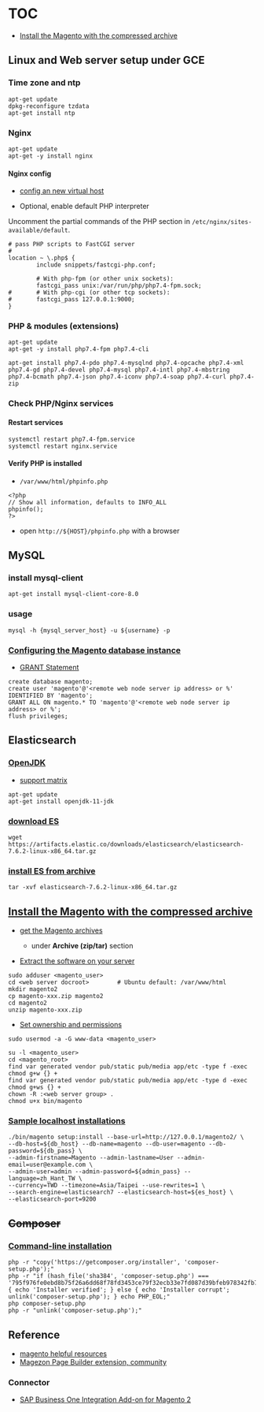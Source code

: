 # TOC
* [Install the Magento with the compressed archive](#install-the-magento-with-the-compressed-archive)

## Linux and Web server setup under GCE
### Time zone and ntp
```
apt-get update
dpkg-reconfigure tzdata
apt-get install ntp
```

### Nginx
```
apt-get update
apt-get -y install nginx
```

#### Nginx config
* [config an new virtual host](https://devdocs.magento.com/guides/v2.4/install-gde/prereq/nginx.html#configure-nginx-ubuntu)

* Optional, enable default PHP interpreter  

Uncomment the partial commands of the PHP section in `/etc/nginx/sites-available/default`.

```
# pass PHP scripts to FastCGI server                                                                       
#                                                                                                          
location ~ \.php$ {                                                                                        
        include snippets/fastcgi-php.conf;                                                                 

        # With php-fpm (or other unix sockets):                                                            
        fastcgi_pass unix:/var/run/php/php7.4-fpm.sock;                                                    
#       # With php-cgi (or other tcp sockets):                                                             
#       fastcgi_pass 127.0.0.1:9000;                                                                       
}   
```

### PHP & modules (extensions)
```
apt-get update
apt-get -y install php7.4-fpm php7.4-cli
```

```
apt-get install php7.4-pdo php7.4-mysqlnd php7.4-opcache php7.4-xml php7.4-gd php7.4-devel php7.4-mysql php7.4-intl php7.4-mbstring php7.4-bcmath php7.4-json php7.4-iconv php7.4-soap php7.4-curl php7.4-zip
```

### Check PHP/Nginx services
#### Restart services
```
systemctl restart php7.4-fpm.service
systemctl restart nginx.service 
```

#### Verify PHP is installed
* `/var/www/html/phpinfo.php`
```
<?php
// Show all information, defaults to INFO_ALL
phpinfo();
?>
```

* open `http://${HOST}/phpinfo.php` with a browser 

## MySQL
###
### install mysql-client
```
apt-get install mysql-client-core-8.0
```
### usage
```
mysql -h {mysql_server_host} -u ${username} -p 
```

### [Configuring the Magento database instance](https://devdocs.magento.com/guides/v2.4/install-gde/prereq/mysql.html#instgde-prereq-mysql-config)
* [GRANT Statement](https://dev.mysql.com/doc/refman/8.0/en/grant.html)

```
create database magento;
create user 'magento'@'<remote web node server ip address> or %' IDENTIFIED BY 'magento';
GRANT ALL ON magento.* TO 'magento'@'<remote web node server ip address> or %';
flush privileges;
```

## Elasticsearch
### [OpenJDK](https://openjdk.java.net/)
* [support matrix](https://www.elastic.co/support/matrix#matrix_jvm)
```
apt-get update
apt-get install openjdk-11-jdk
```

### [download ES](https://www.elastic.co/downloads/past-releases/elasticsearch-7-6-2)
```
wget https://artifacts.elastic.co/downloads/elasticsearch/elasticsearch-7.6.2-linux-x86_64.tar.gz
```

### [install ES from archive](https://www.elastic.co/guide/en/elasticsearch/reference/current/targz.html)
```
tar -xvf elasticsearch-7.6.2-linux-x86_64.tar.gz
```

## [Install the Magento with the compressed archive](https://devdocs.magento.com/guides/v2.4/install-gde/prereq/zip_install.html)
* [get the Magento archives](https://magento.com/tech-resources/download)
  * under **Archive (zip/tar)** section
  
* [Extract the software on your server](https://devdocs.magento.com/guides/v2.4/install-gde/prereq/zip_install.html#zip-extract)
```
sudo adduser <magento_user>
cd <web server docroot>        # Ubuntu default: /var/www/html
mkdir magento2
cp magento-xxx.zip magento2
cd magento2
unzip magento-xxx.zip
```

* [Set ownership and permissions](https://devdocs.magento.com/guides/v2.4/install-gde/prereq/file-system-perms.html#perms-private)
```
sudo usermod -a -G www-data <magento_user>

su -l <magento_user>
cd <magento_root>
find var generated vendor pub/static pub/media app/etc -type f -exec chmod g+w {} +
find var generated vendor pub/static pub/media app/etc -type d -exec chmod g+ws {} +
chown -R :<web server group> .
chmod u+x bin/magento
```
  

### [Sample localhost installations](https://devdocs.magento.com/guides/v2.4/install-gde/install/cli/install-cli-install.html#install-cli-example)
```
./bin/magento setup:install --base-url=http://127.0.0.1/magento2/ \
--db-host=${db_host} --db-name=magento --db-user=magento --db-password=${db_pass} \
--admin-firstname=Magento --admin-lastname=User --admin-email=user@example.com \
--admin-user=admin --admin-password=${admin_pass} --language=zh_Hant_TW \
--currency=TWD --timezone=Asia/Taipei --use-rewrites=1 \
--search-engine=elasticsearch7 --elasticsearch-host=${es_host} \
--elasticsearch-port=9200
```


## ~~Composer~~
### [Command-line installation](https://getcomposer.org/download/)
```
php -r "copy('https://getcomposer.org/installer', 'composer-setup.php');"
php -r "if (hash_file('sha384', 'composer-setup.php') === '795f976fe0ebd8b75f26a6dd68f78fd3453ce79f32ecb33e7fd087d39bfeb978342fb73ac986cd4f54edd0dc902601dc') { echo 'Installer verified'; } else { echo 'Installer corrupt'; unlink('composer-setup.php'); } echo PHP_EOL;"
php composer-setup.php
php -r "unlink('composer-setup.php');"
```


## Reference
* [magento helpful resources](https://devdocs.magento.com/guides/v2.4/install-gde/install-resources-parent.html)
* [Magezon Page Builder extension, community](https://www.magezon.com/magezon-page-builder-for-magento-2.html)
### Connector
* [SAP Business One Integration Add-on for Magento 2](https://firebearstudio.com/sap-business-one-integration-add-on-for-magento-2.html)
